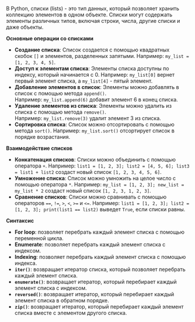 В Python, списки (lists) - это тип данных, который позволяет хранить коллекцию элементов в одном объекте. Списки могут содержать элементы различных типов, включая строки, числа, другие списки и даже объекты.

**Основные операции со списками**

- **Создание списка**: Список создается с помощью квадратных скобок `[]` и элементов, разделенных запятыми. Например: `my_list = [1, 2, 3, 4, 5]`.
- **Доступ к элементам списка**: Элементы списка доступны по индексу, который начинается с 0. Например: `my_list[0]` вернет первый элемент списка, а `my_list[4]` - пятый элемент.
- **Добавление элементов в список**: Элементы можно добавлять в список с помощью метода `append()`. Например: `my_list.append(6)` добавит элемент 6 в конец списка.
- **Удаление элементов из списка**: Элементы можно удалить из списка с помощью метода `remove()`. Например: `my_list.remove(3)` удалит элемент 3 из списка.
- **Сортировка списка**: Список можно отсортировать с помощью метода `sort()`. Например: `my_list.sort()` отсортирует список в порядке возрастания.

**Взаимодействие списков**

- **Конкатенация списков**: Списки можно объединить с помощью оператора `+`. Например: `list1 = [1, 2, 3]; list2 = [4, 5, 6]; list3 = list1 + list2` создаст новый список `[1, 2, 3, 4, 5, 6]`.
- **Умножение списка**: Список можно умножить на целое число с помощью оператора `*`. Например: `my_list = [1, 2, 3]; new_list = my_list * 2` создаст новый список `[1, 2, 3, 1, 2, 3]`.
- **Сравнение списков**: Списки можно сравнивать с помощью операторов `==`, `!=`, `>`, `<`, `>=` и `<=`. Например: `list1 = [1, 2, 3]; list2 = [1, 2, 3]; print(list1 == list2)` выведет `True`, если списки равны.

**Синтаксис** 

- **For loop**: позволяет перебрать каждый элемент списка с помощью переменной цикла.
- **Enumerate**: позволяет перебрать каждый элемент списка с индексом.
- **Indexing**: позволяет перебрать каждый элемент списка с помощью индекса.
- **`iter()`**: возвращает итератор списка, который позволяет перебрать каждый элемент списка.
- **`enumerate()`**: возвращает итератор, который перебирает каждый элемент списка с индексом.
- **`reversed()`**: возвращает итератор, который перебирает каждый элемент списка в обратном порядке.
- **`zip()`**: возвращает итератор, который перебирает каждый элемент списка вместе с элементом другого списка.